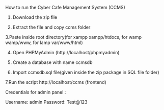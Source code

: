 How to run the Cyber Cafe Management System (CCMS)


1. Download the zip file

2. Extract the file and copy ccms folder

3.Paste inside root directory(for xampp xampp/htdocs, for wamp wamp/www, for lamp var/www/html)

4. Open PHPMyAdmin (http://localhost/phpmyadmin)

5. Create a database with name ccmsdb

6. Import ccmsdb.sql file(given inside the zip package in SQL file folder)

7.Run the script http://localhost/ccms   (frontend)

Credentials for admin panel :

Username: admin
Password: Test@123

